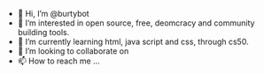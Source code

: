 - 👋 Hi, I’m @burtybot
- 👀 I’m interested in open source, free, deomcracy and community building tools.
- 🌱 I’m currently learning html, java script and css, through cs50.
- 💞️ I’m looking to collaborate on 
- 📫 How to reach me ...

<!---
burtybot/burtybot is a ✨ special ✨ repository because its `README.md` (this file) appears on your GitHub profile.
You can click the Preview link to take a look at your changes.
--->
